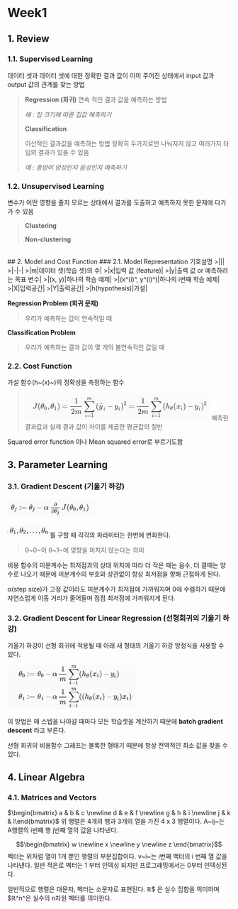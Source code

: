 <header>
<script type="text/javascript" src="http://cdn.mathjax.org/mathjax/latest/MathJax.js?config=TeX-AMS-MML_HTMLorMML"></script>
</header>

# Week1
## 1. Review
### 1.1. Supervised Learning
데이터 셋과 데이터 셋에 대한 정확한 결과 값이 이미 주어진 상태에서 input 값과 output 값의 관계를 찾는 방법
>**Regression (회귀)**
>연속 적인 결과 값을 예측하는 방법
>
>*예 : 집 크기에 따른 집값 예측하기*
>
>**Classification**
>
>이산적인 결과값을 예측하는 방법
>정확히 두가지로만 나눠지지 않고 여러가지 타입의 결과가 있을 수 있음
>
> *예 : 종양이 양성인지 음성인지 예측하기*

### 1.2. Unsupervised Learning
변수가 어떤 영향을 줄지 모르는 상태에서 결과를 도출하고 예측하지 못한 문제에 다가가 수 있음

>**Clustering**
>
>**Non-clustering**

<BR>
## 2. Model and Cost Function
### 2.1. Model Representation
기호설명
>|||
>|-|-|
>|m|데이터 셋(학습 셋)의 수|
>|x|입력 값 (feature)|
>|y|출력 값 or 예측하려는 목표 변수|
>|(x, y)|하나의 학습 예제|
>|(x^(i)^, y^(i)^)|하나의 i번째 학습 예제|
>|X|입력공간|
>|Y|출력공간|
>|h(hypothesis)|가설|

**Regression Problem (회귀 문제)**
 >우리가 예측하는 값이 연속적일 때

**Classification Problem**
 >우리가 예측하는 결과 값이 몇 개의 불연속적인 값일 때

### 2.2. Cost Function
가설 함수(h~(x)~)의 정확성을 측정하는 함수
>![](imgs/20180428-190738.png)
> 예측한 결과값과 실제 결과 값이 차이를 제곱한 평균값의 절반

Squared error function 이나 Mean squared error로 부르기도함



## 3. Parameter Learning

### 3.1. Gradient Descent (기울기 하강)

![](imgs/1525347617287.png)

![](imgs/1525348003789.png)를 구할 때 각각의 파라미터는 한번에 변화한다.
>θ~0~이 θ~1~에 영향을 미치지 않는다는 의미

비용 함수의 미분계수는 최저점과의 상대 위치에 따라 더 작은 때는 음수, 더 클때는 양수로 나오기 때문에 미분계수의 부호와 상관없이 항상 최저점을 향해 근접하게 된다.

α(step size)가 고정 값이라도 미분계수가 최저점에 가까워지며 0에 수렴하기 때문에 자연스럽게 이동 거리가 줄어들며 점점 최저점에 가까워지게 된다.

### 3.2. Gradient Descent for Linear Regression (선형회귀의 기울기 하강)
기울기 하강이 선형 회귀에 적용될 때 아래 새 형태의 기울기 하강 방정식을 사용할 수 있다.

![](imgs/1525348886335.png)

이 방법은 매 스텝을 나아갈 때마다 모든 학습셋을 계산하기 때문에 **batch gradient descent** 라고 부른다.

선형 회귀의 비용함수 그래프는 볼록한 형태기 때문에 항상 전역적인 최소 값을 찾을 수 있다.

## 4. Linear Algebra

### 4.1. Matrices and Vectors
$\begin{bmatrix} a & b & c \newline d & e & f \newline g & h & i \newline j & k & l\end{bmatrix}$
위 행렬은 4개의 행과 3개의 열을 가진 4 x 3 행렬이다.
A~ij~는 A행렬의 i번째 행 j번째 열의 값을 나타낸다.

$$\begin{bmatrix} w \newline x \newline y \newline z \end{bmatrix}$$
벡터는 위처럼 열이 1개 뿐인 행렬의 부분집합이다.
v~i~는 i번째 백터의 i 번째 열 값을 나타낸다.
일반 적은로 벡터는 1 부터 인덱싱 되지만 프로그래밍에서는 0부터 인덱싱된다.

일반적으로 행렬은 대문자, 벡터는 소문자로 표현된다.
$\mathbb{R}$$ 은 실수 집합을 의미하며 $$\mathbb{R}$^n^은 실수의 n차원 벡터를 의미한다.

